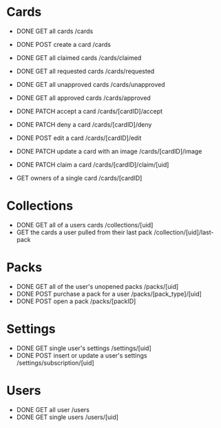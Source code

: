 # Cards

- DONE GET all cards /cards
- DONE POST create a card /cards
- DONE GET all claimed cards /cards/claimed
- DONE GET all requested cards /cards/requested
- DONE GET all unapproved cards /cards/unapproved
- DONE GET all approved cards /cards/approved
- DONE PATCH accept a card /cards/[cardID]/accept
- DONE PATCH deny a card /cards/[cardID]/deny
- DONE POST edit a card /cards/[cardID]/edit
- DONE PATCH update a card with an image /cards/[cardID]/image
- DONE PATCH claim a card /cards/[cardID]/claim/[uid]

- GET owners of a single card /cards/[cardID]

# Collections

- DONE GET all of a users cards /collections/[uid]
- GET the cards a user pulled from their last pack /collection/[uid]/last-pack

# Packs

- DONE GET all of the user's unopened packs /packs/[uid]
- DONE POST purchase a pack for a user /packs/[pack_type]/[uid]
- DONE POST open a pack /packs/[packID]

# Settings

- DONE GET single user's settings /settings/[uid]
- DONE POST insert or update a user's settings /settings/subscription/[uid]

# Users

- DONE GET all user /users
- DONE GET single users /users/[uid]
